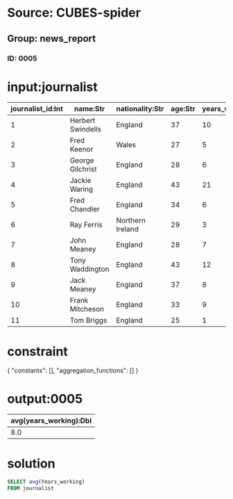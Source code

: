 # Source: CUBES-spider
## Group: news_report
### ID: 0005

# input:journalist

| journalist_id:Int | name:Str | nationality:Str | age:Str | years_working:Int |
|---|---|---|---|---|
| 1 | Herbert Swindells | England | 37 | 10 |
| 2 | Fred Keenor | Wales | 27 | 5 |
| 3 | George Gilchrist | England | 28 | 6 |
| 4 | Jackie Waring | England | 43 | 21 |
| 5 | Fred Chandler | England | 34 | 6 |
| 6 | Ray Ferris | Northern Ireland | 29 | 3 |
| 7 | John Meaney | England | 28 | 7 |
| 8 | Tony Waddington | England | 43 | 12 |
| 9 | Jack Meaney | England | 37 | 8 |
| 10 | Frank Mitcheson | England | 33 | 9 |
| 11 | Tom Briggs | England | 25 | 1 |

# constraint

{
  "constants": [],
  "aggregation_functions": []
}

# output:0005

| avg(years_working):Dbl |
|---|
| 8.0 |

# solution

```sql
SELECT avg(Years_working)
FROM journalist
```
